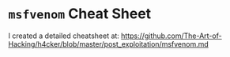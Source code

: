 # `msfvenom` Cheat Sheet

I created a detailed cheatsheet at:
https://github.com/The-Art-of-Hacking/h4cker/blob/master/post_exploitation/msfvenom.md
